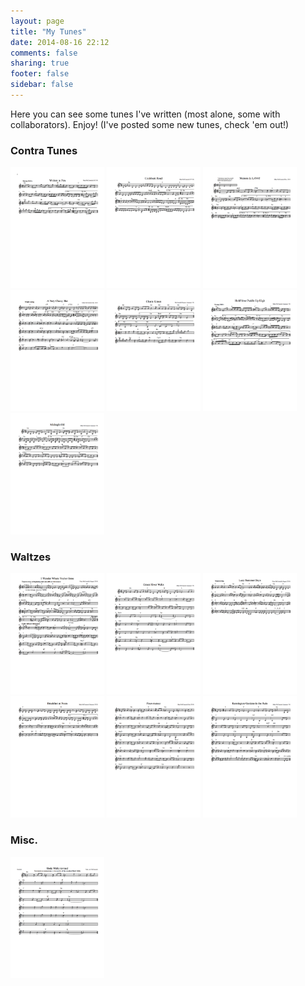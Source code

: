 ```yaml
---
layout: page
title: "My Tunes"
date: 2014-08-16 22:12
comments: false
sharing: true
footer: false
sidebar: false
---
```

Here you can see some tunes I've written (most alone, some with collaborators). Enjoy! (I've posted some <span class="new">new tunes</span>, check 'em out!)

<h3 class="horizline" id="contra">Contra Tunes</h3>

<div class="forceleft">
  <a class="fancybox" rel="tune" href="scores/written.pdf"><img src="thumbs/written_thumb.png" width="150" height="194" alt="" /></a>
  <a class="fancybox" rel="tune" href="scores/cockburn.pdf"><img src="thumbs/cockburn_thumb.png" width="150" height="194" alt="" /></a>
  <a class="fancybox" rel="tune" href="scores/lava.pdf"><img class="new" src="thumbs/lava_thumb.png" width="150" height="194" alt="" /></a>
  <a class="fancybox" rel="tune" href="scores/classy.pdf"><img class="new" src="thumbs/classy_thumb.png" width="150" height="194" alt="" /></a>
  <a class="fancybox" rel="tune" href="scores/chaste.pdf"><img src="thumbs/chaste_thumb.png" width="150" height="194" alt="" /></a>
  <a class="fancybox" rel="tune" href="scores/paddle.pdf"><img src="thumbs/paddle_thumb.png" width="150" height="194" alt="" /></a>
  <a class="fancybox" rel="tune" href="scores/midnight.pdf"><img src="thumbs/midnight_thumb.png" width="150" height="194" alt="" /></a>
</div>

<h3 class="horizline" id="waltzes">Waltzes</h3>

<div class="forceleft">
  <a class="fancybox" rel="waltz" href="scores/wonder.pdf"><img src="thumbs/wonder_thumb.png" width="150" height="194" alt="" /></a>
  <a class="fancybox" rel="waltz" href="scores/green.pdf"><img src="thumbs/green_thumb.png" width="150" height="194" alt="" /></a>
  <a class="fancybox" rel="waltz" href="scores/lazy.pdf"><img src="thumbs/lazy_thumb.png" width="150" height="194" alt="" /></a>
  <a class="fancybox" rel="waltz" href="scores/breakfast.pdf"><img class="new" src="thumbs/breakfast_thumb.png" width="150" height="194" alt="" /></a>
  <a class="fancybox" rel="waltz" href="scores/fauxmenco.pdf"><img src="thumbs/fauxmenco_thumb.png" width="150" height="194" alt="" /></a>
  <a class="fancybox" rel="waltz" href="scores/kensington.pdf"><img src="thumbs/kensington_thumb.png" width="150" height="194" alt="" /></a>
</div>

<h3 class="horizline" id="misc">Misc.</h3>

<div class="forceleft">
  <a class="fancybox" rel="misc" href="scores/boda.pdf"><img src="thumbs/boda_thumb.png" width="150" height="194" alt="" /></a>
</div>
